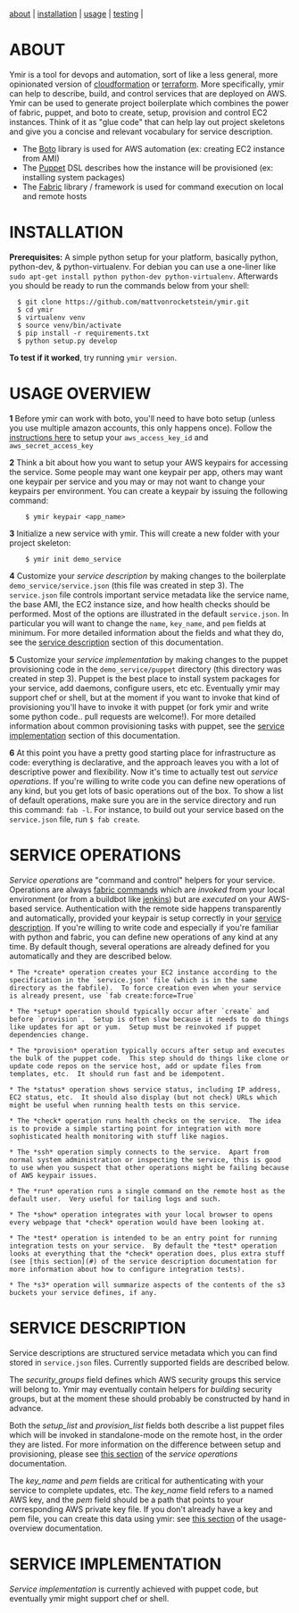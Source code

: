 [about](#about) | [installation](#installation) | [usage](#usage) | [testing](#testing) |


<a name="about">ABOUT</a>
=========================
Ymir is a tool for devops and automation, sort of like a less general, more opinionated version of [cloudformation](#) or [terraform](#).  More specifically, ymir can help to describe, build, and control services that are deployed on AWS.  Ymir can be used to generate project boilerplate which combines the power of fabric, puppet, and boto to create, setup, provision and control EC2 instances.  Think of it as "glue code" that can help lay out project skeletons and give you a concise and relevant vocabulary for service description.

  * The [Boto](http://boto.readthedocs.org/en/latest/) library is used for AWS automation (ex: creating EC2 instance from AMI)
  * The [Puppet](https://puppetlabs.com/puppet/what-is-puppet) DSL describes how the instance will be provisioned (ex: installing system packages)
  * The [Fabric](http://docs.fabfile.org/en/latest/tutorial.html) library / framework is used for command execution on local and remote hosts


<a name="installation">INSTALLATION</a>
=======================================

**Prerequisites:** A simple python setup for your platform, basically python, python-dev, & python-virtualenv.  For debian you can use a one-liner like `sudo apt-get install python python-dev python-virtualenv`.   Afterwards you should be ready to run the commands below from your shell:

```shell
  $ git clone https://github.com/mattvonrocketstein/ymir.git
  $ cd ymir
  $ virtualenv venv
  $ source venv/bin/activate
  $ pip install -r requirements.txt
  $ python setup.py develop
```

**To test if it worked**, try running `ymir version`.

<a name="usage">USAGE OVERVIEW</a>
===================================

**1** Before ymir can work with boto, you'll need to have boto setup (unless you use multiple amazon accounts, this only happens once).  Follow the [instructions here](http://boto.readthedocs.org/en/latest/boto_config_tut.html) to setup your `aws_access_key_id` and `aws_secret_access_key`

**2** Think a bit about how you want to setup your AWS keypairs for accessing the service.  Some people may want one keypair per app, others may want one keypair per service and you may or may not want to change your keypairs per environment.  You can create a keypair by issuing the following command:

```shell
    $ ymir keypair <app_name>
```

**3** Initialize a new service with ymir.  This will create a new folder with your project skeleton:

```shell
    $ ymir init demo_service
```

**4** Customize your *service description* by making changes to the boilerplate `demo_service/service.json` (this file was created in step 3). The `service.json` file controls important service metadata like the service name, the base AMI, the EC2 instance size, and how health checks should be performed.  Most of the options are illustrated in the default `service.json`.  In particular you will want to change the `name`, `key_name`, and `pem` fields at minimum.  For more detailed information about the fields and what they do, see the [service description](#service-description) section of this documentation.

**5** Customize your *service implementation* by making changes to the puppet provisioning code in the `demo_service/puppet` directory (this directory was created in step 3).  Puppet is the best place to install system packages for your service, add daemons, configure users, etc etc.  Eventually ymir may support chef or shell, but at the moment if you want to invoke that kind of provisioning you'll have to invoke it with puppet (or fork ymir and write some python code.. pull requests are welcome!).  For more detailed information about common provisioning tasks with puppet, see the [service implementation](#service-implementation) section of this documentation.

**6**  At this point you have a pretty good starting place for infrastructure as code: everything is declarative, and the approach leaves you with a lot of descriptive power and flexibility.  Now it's time to actually test out *service operations*.  If you're willing to write code you can define new operations of any kind, but you get lots of basic operations out of the box.  To show a list of default operations, make sure you are in the service directory and run this command: `fab -l`.  For instance, to build out your service based on the `service.json` file, run `$ fab create`.

<a name="service-operations">SERVICE OPERATIONS</a>
=====================================================

*Service operations* are "command and control" helpers for your service.  Operations are always [fabric commands](#) which are _invoked_ from your local environment (or from a buildbot like [jenkins](#)) but are _executed_ on your AWS-based service.  Authentication with the remote side happens transparently and automatically, provided your keypair is setup correctly in your [service description](#service-description).   If you're willing to write code and especially if you're familiar with python and fabric, you can define new operations of any kind at any time.  By default though, several operations are already defined for you automatically and they are described below.

    * The *create* operation creates your EC2 instance according to the specification in the `service.json' file (which is in the same directory as the fabfile).  To force creation even when your service is already present, use `fab create:force=True`

    * The *setup* operation should typically occur after `create` and before `provision`.  Setup is often slow because it needs to do things like updates for apt or yum.  Setup must be reinvoked if puppet dependencies change.

    * The *provision* operation typically occurs after setup and executes the bulk of the puppet code.  This step should do things like clone or update code repos on the service host, add or update files from templates, etc.  It should run fast and be idempotent.

    * The *status* operation shows service status, including IP address, EC2 status, etc.  It should also display (but not check) URLs which might be useful when running health tests on this service.

    * The *check* operation runs health checks on the service.  The idea is to provide a simple starting point for integration with more sophisticated health monitoring with stuff like nagios.

    * The *ssh* operation simply connects to the service.  Apart from normal system administration or inspecting the service, this is good to use when you suspect that other operations might be failing because of AWS keypair issues.

    * The *run* operation runs a single command on the remote host as the default user.  Very useful for tailing logs and such.

    * The *show* operation integrates with your local browser to opens every webpage that *check* operation would have been looking at.

    * The *test* operation is intended to be an entry point for running integration tests on your service.  By default the *test* operation looks at everything that the *check* operation does, plus extra stuff (see [this section](#) of the service description documentation for more information about how to configure integration tests).

    * The *s3* operation will summarize aspects of the contents of the s3 buckets your service defines, if any.



<a name="service-description">SERVICE DESCRIPTION</a>
=======================================================

Service descriptions are structured service metadata which you can find stored in `service.json` files.  Currently supported fields are described below.

The *security_groups* field defines which AWS security groups this service will belong to.  Ymir may eventually contain helpers for *building* security groups, but at the moment these should probably be constructed by hand in advance.

Both the *setup_list* and *provision_list* fields both describe a list puppet files which will be invoked in standalone-mode on the remote host, in the order they are listed.  For more information on the difference between setup and provisioning, please see [this section](#) of the *service operations* documentation.

The *key_name* and *pem* fields are critical for authenticating with your service to complete updates, etc.  The *key_name* field refers to a named AWS key, and the *pem* field should be a path that points to your corresponding AWS private key file.  If you don't already have a key and pem file, you can create this data using ymir: see [this section](#) of the usage-overview documentation.

<a name="service-implementation">SERVICE IMPLEMENTATION</a>
=========================================================

*Service implementation* is currently achieved with puppet code, but eventually ymir might support chef or shell.
